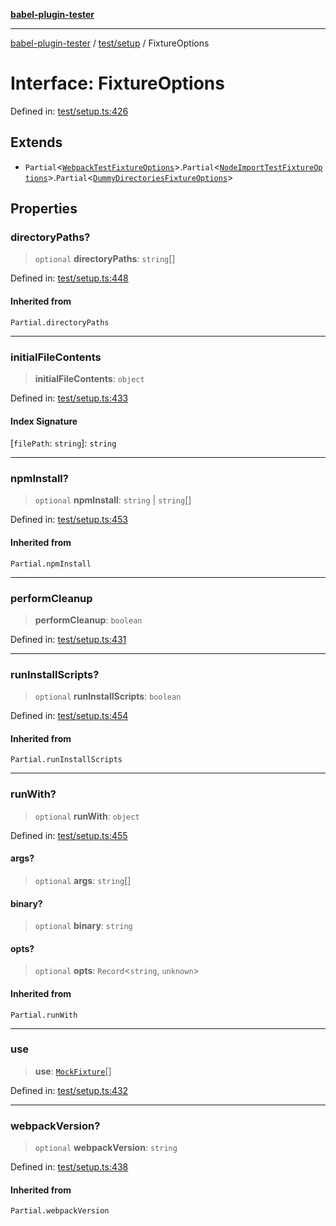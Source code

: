 [**babel-plugin-tester**](../../../README.md)

***

[babel-plugin-tester](../../../README.md) / [test/setup](../README.md) / FixtureOptions

# Interface: FixtureOptions

Defined in: [test/setup.ts:426](https://github.com/Xunnamius/babel-plugin-tester/blob/91349cafb3cefac8248e86580feec53bd082321e/test/setup.ts#L426)

## Extends

- `Partial`\<[`WebpackTestFixtureOptions`](WebpackTestFixtureOptions.md)\>.`Partial`\<[`NodeImportTestFixtureOptions`](NodeImportTestFixtureOptions.md)\>.`Partial`\<[`DummyDirectoriesFixtureOptions`](DummyDirectoriesFixtureOptions.md)\>

## Properties

### directoryPaths?

> `optional` **directoryPaths**: `string`[]

Defined in: [test/setup.ts:448](https://github.com/Xunnamius/babel-plugin-tester/blob/91349cafb3cefac8248e86580feec53bd082321e/test/setup.ts#L448)

#### Inherited from

`Partial.directoryPaths`

***

### initialFileContents

> **initialFileContents**: `object`

Defined in: [test/setup.ts:433](https://github.com/Xunnamius/babel-plugin-tester/blob/91349cafb3cefac8248e86580feec53bd082321e/test/setup.ts#L433)

#### Index Signature

\[`filePath`: `string`\]: `string`

***

### npmInstall?

> `optional` **npmInstall**: `string` \| `string`[]

Defined in: [test/setup.ts:453](https://github.com/Xunnamius/babel-plugin-tester/blob/91349cafb3cefac8248e86580feec53bd082321e/test/setup.ts#L453)

#### Inherited from

`Partial.npmInstall`

***

### performCleanup

> **performCleanup**: `boolean`

Defined in: [test/setup.ts:431](https://github.com/Xunnamius/babel-plugin-tester/blob/91349cafb3cefac8248e86580feec53bd082321e/test/setup.ts#L431)

***

### runInstallScripts?

> `optional` **runInstallScripts**: `boolean`

Defined in: [test/setup.ts:454](https://github.com/Xunnamius/babel-plugin-tester/blob/91349cafb3cefac8248e86580feec53bd082321e/test/setup.ts#L454)

#### Inherited from

`Partial.runInstallScripts`

***

### runWith?

> `optional` **runWith**: `object`

Defined in: [test/setup.ts:455](https://github.com/Xunnamius/babel-plugin-tester/blob/91349cafb3cefac8248e86580feec53bd082321e/test/setup.ts#L455)

#### args?

> `optional` **args**: `string`[]

#### binary?

> `optional` **binary**: `string`

#### opts?

> `optional` **opts**: `Record`\<`string`, `unknown`\>

#### Inherited from

`Partial.runWith`

***

### use

> **use**: [`MockFixture`](MockFixture.md)[]

Defined in: [test/setup.ts:432](https://github.com/Xunnamius/babel-plugin-tester/blob/91349cafb3cefac8248e86580feec53bd082321e/test/setup.ts#L432)

***

### webpackVersion?

> `optional` **webpackVersion**: `string`

Defined in: [test/setup.ts:438](https://github.com/Xunnamius/babel-plugin-tester/blob/91349cafb3cefac8248e86580feec53bd082321e/test/setup.ts#L438)

#### Inherited from

`Partial.webpackVersion`
